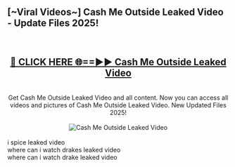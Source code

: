 <h2>[~Viral Videos~] Cash Me Outside Leaked Video - Update Files 2025!</h2>
<br>
<div align="center">
<h2><a href="https://betterlinks.top/A2PfLJ" rel="nofollow">🔴 CLICK HERE 🌐==►► Cash Me Outside Leaked Video</a></h2>
<br>
Get Cash Me Outside Leaked Video and all content. Now you can access all videos and pictures of Cash Me Outside Leaked Video. New Updated Files 2025!
<br>
<br>
<a href="https://betterlinks.top/A2PfLJ" rel="nofollow" data-target="animated-image.originalLink"><img src="https://i.ibb.co.com/WyWwxjT/player-gif2.gif" alt="Cash Me Outside Leaked Video" style="max-width: 100%; display: inline-block;" data-target="animated-image.originalImage"></a>
</div>
<br>
i spice leaked video<br>
where can i watch drakes leaked video<br>
where can i watch drake leaked video